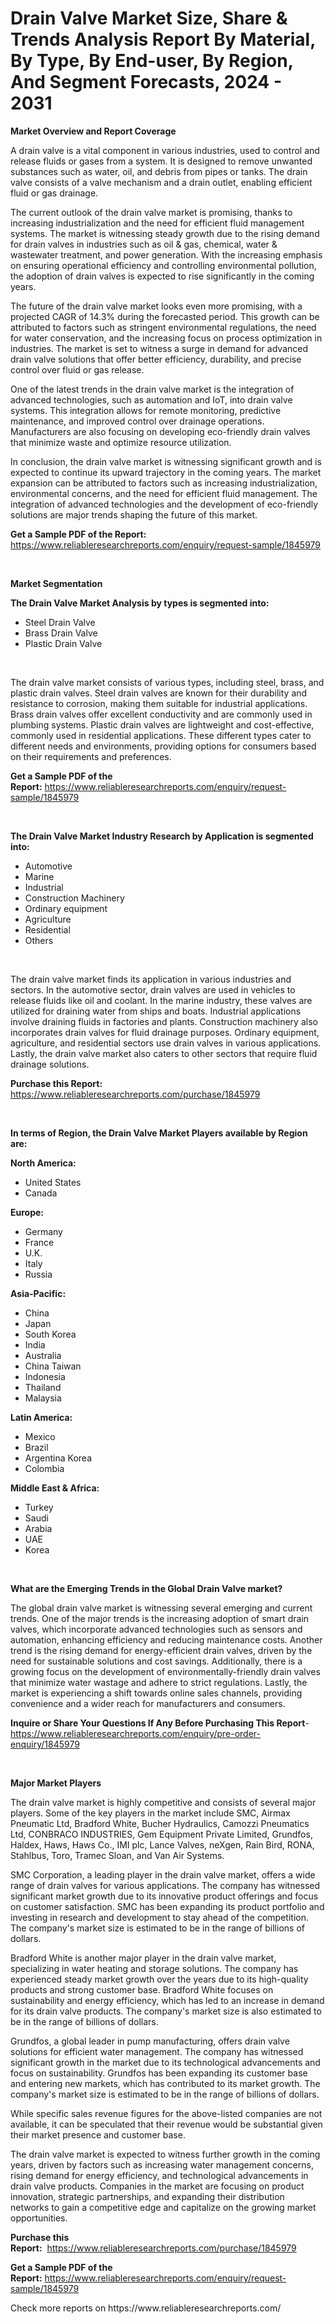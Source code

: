 <p><h1>Drain Valve Market Size, Share & Trends Analysis Report By Material, By Type, By End-user, By Region, And Segment Forecasts, 2024 - 2031</h1></p><p><strong>Market Overview and Report Coverage</strong></p>
<p><p>A drain valve is a vital component in various industries, used to control and release fluids or gases from a system. It is designed to remove unwanted substances such as water, oil, and debris from pipes or tanks. The drain valve consists of a valve mechanism and a drain outlet, enabling efficient fluid or gas drainage.</p><p>The current outlook of the drain valve market is promising, thanks to increasing industrialization and the need for efficient fluid management systems. The market is witnessing steady growth due to the rising demand for drain valves in industries such as oil & gas, chemical, water & wastewater treatment, and power generation. With the increasing emphasis on ensuring operational efficiency and controlling environmental pollution, the adoption of drain valves is expected to rise significantly in the coming years.</p><p>The future of the drain valve market looks even more promising, with a projected CAGR of 14.3% during the forecasted period. This growth can be attributed to factors such as stringent environmental regulations, the need for water conservation, and the increasing focus on process optimization in industries. The market is set to witness a surge in demand for advanced drain valve solutions that offer better efficiency, durability, and precise control over fluid or gas release.</p><p>One of the latest trends in the drain valve market is the integration of advanced technologies, such as automation and IoT, into drain valve systems. This integration allows for remote monitoring, predictive maintenance, and improved control over drainage operations. Manufacturers are also focusing on developing eco-friendly drain valves that minimize waste and optimize resource utilization.</p><p>In conclusion, the drain valve market is witnessing significant growth and is expected to continue its upward trajectory in the coming years. The market expansion can be attributed to factors such as increasing industrialization, environmental concerns, and the need for efficient fluid management. The integration of advanced technologies and the development of eco-friendly solutions are major trends shaping the future of this market.</p></p>
<p><strong>Get a Sample PDF of the Report:</strong> <a href="https://www.reliableresearchreports.com/enquiry/request-sample/1845979">https://www.reliableresearchreports.com/enquiry/request-sample/1845979</a></p>
<p>&nbsp;</p>
<p><strong>Market Segmentation</strong></p>
<p><strong>The Drain Valve Market Analysis by types is segmented into:</strong></p>
<p><ul><li>Steel Drain Valve</li><li>Brass Drain Valve</li><li>Plastic Drain Valve</li></ul></p>
<p>&nbsp;</p>
<p><p>The drain valve market consists of various types, including steel, brass, and plastic drain valves. Steel drain valves are known for their durability and resistance to corrosion, making them suitable for industrial applications. Brass drain valves offer excellent conductivity and are commonly used in plumbing systems. Plastic drain valves are lightweight and cost-effective, commonly used in residential applications. These different types cater to different needs and environments, providing options for consumers based on their requirements and preferences.</p></p>
<p><strong>Get a Sample PDF of the Report:</strong>&nbsp;<a href="https://www.reliableresearchreports.com/enquiry/request-sample/1845979">https://www.reliableresearchreports.com/enquiry/request-sample/1845979</a></p>
<p>&nbsp;</p>
<p><strong>The Drain Valve Market Industry Research by Application is segmented into:</strong></p>
<p><ul><li>Automotive</li><li>Marine</li><li>Industrial</li><li>Construction Machinery</li><li>Ordinary equipment</li><li>Agriculture</li><li>Residential</li><li>Others</li></ul></p>
<p>&nbsp;</p>
<p><p>The drain valve market finds its application in various industries and sectors. In the automotive sector, drain valves are used in vehicles to release fluids like oil and coolant. In the marine industry, these valves are utilized for draining water from ships and boats. Industrial applications involve draining fluids in factories and plants. Construction machinery also incorporates drain valves for fluid drainage purposes. Ordinary equipment, agriculture, and residential sectors use drain valves in various applications. Lastly, the drain valve market also caters to other sectors that require fluid drainage solutions.</p></p>
<p><strong>Purchase this Report:</strong>&nbsp; <a href="https://www.reliableresearchreports.com/purchase/1845979">https://www.reliableresearchreports.com/purchase/1845979</a></p>
<p>&nbsp;</p>
<p><strong>In terms of Region, the Drain Valve Market Players available by Region are:</strong></p>
<p>
    <p> <strong> North America: </strong>
        <ul>
            <li>United States</li>
            <li>Canada</li>
        </ul>
        </p> 
    <p> <strong> Europe: </strong>
        <ul>
            <li>Germany</li>
            <li>France</li>
            <li>U.K.</li>
            <li>Italy</li>
            <li>Russia</li>
        </ul>
        </p> 
    <p> <strong> Asia-Pacific: </strong>
        <ul>
            <li>China</li>
            <li>Japan</li>
            <li>South Korea</li>
            <li>India</li>
            <li>Australia</li>
            <li>China Taiwan</li>
            <li>Indonesia</li>
            <li>Thailand</li>
            <li>Malaysia</li>
        </ul>
        </p> 
    <p> <strong> Latin America: </strong>
        <ul>
            <li>Mexico</li>
            <li>Brazil</li>
            <li>Argentina Korea</li>
            <li>Colombia</li>
        </ul>
        </p> 
    <p> <strong> Middle East & Africa: </strong>
        <ul>
            <li>Turkey</li>
            <li>Saudi</li>
            <li>Arabia</li>
            <li>UAE</li>
            <li>Korea</li>
        </ul>
    </p>
    </p>
<p>&nbsp;</p>
<p><strong>What are the Emerging Trends in the Global Drain Valve market?</strong></p>
<p><p>The global drain valve market is witnessing several emerging and current trends. One of the major trends is the increasing adoption of smart drain valves, which incorporate advanced technologies such as sensors and automation, enhancing efficiency and reducing maintenance costs. Another trend is the rising demand for energy-efficient drain valves, driven by the need for sustainable solutions and cost savings. Additionally, there is a growing focus on the development of environmentally-friendly drain valves that minimize water wastage and adhere to strict regulations. Lastly, the market is experiencing a shift towards online sales channels, providing convenience and a wider reach for manufacturers and consumers.</p></p>
<p><strong>Inquire or Share Your Questions If Any Before Purchasing This Report</strong>- <a href="https://www.reliableresearchreports.com/enquiry/pre-order-enquiry/1845979">https://www.reliableresearchreports.com/enquiry/pre-order-enquiry/1845979</a></p>
<p>&nbsp;</p>
<p><strong>Major Market Players</strong></p>
<p><p>The drain valve market is highly competitive and consists of several major players. Some of the key players in the market include SMC, Airmax Pneumatic Ltd, Bradford White, Bucher Hydraulics, Camozzi Pneumatics Ltd, CONBRACO INDUSTRIES, Gem Equipment Private Limited, Grundfos, Haldex, Haws, Haws Co., IMI plc, Lance Valves, neXgen, Rain Bird, RONA, Stahlbus, Toro, Tramec Sloan, and Van Air Systems.</p><p>SMC Corporation, a leading player in the drain valve market, offers a wide range of drain valves for various applications. The company has witnessed significant market growth due to its innovative product offerings and focus on customer satisfaction. SMC has been expanding its product portfolio and investing in research and development to stay ahead of the competition. The company's market size is estimated to be in the range of billions of dollars.</p><p>Bradford White is another major player in the drain valve market, specializing in water heating and storage solutions. The company has experienced steady market growth over the years due to its high-quality products and strong customer base. Bradford White focuses on sustainability and energy efficiency, which has led to an increase in demand for its drain valve products. The company's market size is also estimated to be in the range of billions of dollars.</p><p>Grundfos, a global leader in pump manufacturing, offers drain valve solutions for efficient water management. The company has witnessed significant growth in the market due to its technological advancements and focus on sustainability. Grundfos has been expanding its customer base and entering new markets, which has contributed to its market growth. The company's market size is estimated to be in the range of billions of dollars.</p><p>While specific sales revenue figures for the above-listed companies are not available, it can be speculated that their revenue would be substantial given their market presence and customer base.</p><p>The drain valve market is expected to witness further growth in the coming years, driven by factors such as increasing water management concerns, rising demand for energy efficiency, and technological advancements in drain valve products. Companies in the market are focusing on product innovation, strategic partnerships, and expanding their distribution networks to gain a competitive edge and capitalize on the growing market opportunities.</p></p>
<p><strong>Purchase this Report:</strong>&nbsp;&nbsp;<a href="https://www.reliableresearchreports.com/purchase/1845979">https://www.reliableresearchreports.com/purchase/1845979</a></p>
<p></p>
<p><strong>Get a Sample PDF of the Report:</strong>&nbsp;<a href="https://www.reliableresearchreports.com/enquiry/request-sample/1845979">https://www.reliableresearchreports.com/enquiry/request-sample/1845979</a></p>
<p>Check more reports on https://www.reliableresearchreports.com/</p>